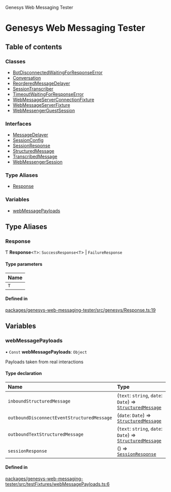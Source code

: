 Genesys Web Messaging Tester

# Genesys Web Messaging Tester

## Table of contents

### Classes

- [BotDisconnectedWaitingForResponseError](classes/BotDisconnectedWaitingForResponseError.md)
- [Conversation](classes/Conversation.md)
- [ReorderedMessageDelayer](classes/ReorderedMessageDelayer.md)
- [SessionTranscriber](classes/SessionTranscriber.md)
- [TimeoutWaitingForResponseError](classes/TimeoutWaitingForResponseError.md)
- [WebMessageServerConnectionFixture](classes/WebMessageServerConnectionFixture.md)
- [WebMessageServerFixture](classes/WebMessageServerFixture.md)
- [WebMessengerGuestSession](classes/WebMessengerGuestSession.md)

### Interfaces

- [MessageDelayer](interfaces/MessageDelayer.md)
- [SessionConfig](interfaces/SessionConfig.md)
- [SessionResponse](interfaces/SessionResponse.md)
- [StructuredMessage](interfaces/StructuredMessage.md)
- [TranscribedMessage](interfaces/TranscribedMessage.md)
- [WebMessengerSession](interfaces/WebMessengerSession.md)

### Type Aliases

- [Response](README.md#response)

### Variables

- [webMessagePayloads](README.md#webmessagepayloads)

## Type Aliases

### Response

Ƭ **Response**<`T`\>: `SuccessResponse`<`T`\> \| `FailureResponse`

#### Type parameters

| Name |
| :------ |
| `T` |

#### Defined in

[packages/genesys-web-messaging-tester/src/genesys/Response.ts:19](https://github.com/ovotech/genesys-web-messaging-tester/blob/main/packages/genesys-web-messaging-tester/src/genesys/Response.ts#L19)

## Variables

### webMessagePayloads

• `Const` **webMessagePayloads**: `Object`

Payloads taken from real interactions

#### Type declaration

| Name | Type |
| :------ | :------ |
| `inboundStructuredMessage` | (`text`: `string`, `date`: `Date`) => [`StructuredMessage`](interfaces/StructuredMessage.md) |
| `outboundDisconnectEventStructuredMessage` | (`date`: `Date`) => [`StructuredMessage`](interfaces/StructuredMessage.md) |
| `outboundTextStructuredMessage` | (`text`: `string`, `date`: `Date`) => [`StructuredMessage`](interfaces/StructuredMessage.md) |
| `sessionResponse` | () => [`SessionResponse`](interfaces/SessionResponse.md) |

#### Defined in

[packages/genesys-web-messaging-tester/src/testFixtures/webMessagePayloads.ts:6](https://github.com/ovotech/genesys-web-messaging-tester/blob/main/packages/genesys-web-messaging-tester/src/testFixtures/webMessagePayloads.ts#L6)
